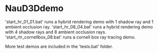 # NauD3Ddemo

'start_hr_01_01.bat' runs a hybrid rendering demo with 1 shadow ray and 1 ambient occlusion ray.
'start_hr_08_04.bat' runs a hybrid rendering demo with 4 shadow rays and 8 ambient occlusion rays.
'start_rtr_cornellbox_08.bat' runs a cornell box ray tracing demo.

More test demos are included in the 'tests.bat' folder.